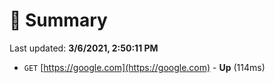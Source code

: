 # 📖 Summary
Last updated: **3/6/2021, 2:50:11 PM**

- `GET` [https://google.com](https://google.com) - **Up** (114ms)

